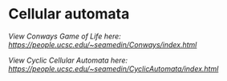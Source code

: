 # Cellular automata

*View Conways Game of Life here: https://people.ucsc.edu/~seamedin/Conways/index.html*

*View Cyclic Cellular Automata here: https://people.ucsc.edu/~seamedin/CyclicAutomata/index.html*
